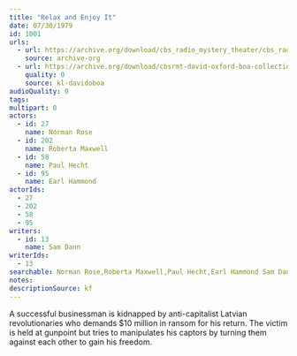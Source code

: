 ```yaml
---
title: "Relax and Enjoy It"
date: 07/30/1979
id: 1001
urls: 
  - url: https://archive.org/download/cbs_radio_mystery_theater/cbs_radio_mystery_theater-1001-1050.zip/cbs_radio_mystery_theater-1001-1050%2Fcbsrmt_1001_relax_and_enjoy_it.mp3
    source: archive-org
  - url: https://archive.org/download/cbsrmt-david-oxford-boa-collection/CBSRMT-790730-1001-Relax-and-Enjoy-It-(128-48)_WBBM-JE-{BoA}.mp3
    quality: 0
    source: kl-davidoboa
audioQuality: 0
tags: 
multipart: 0
actors:  
  - id: 27
    name: Norman Rose  
  - id: 202
    name: Roberta Maxwell  
  - id: 58
    name: Paul Hecht  
  - id: 95
    name: Earl Hammond
actorIds:  
  - 27  
  - 202  
  - 58  
  - 95
writers:  
  - id: 13
    name: Sam Dann
writerIds:  
  - 13
searchable: Norman Rose,Roberta Maxwell,Paul Hecht,Earl Hammond Sam Dann
notes: 
descriptionSource: kf
---
```

A successful businessman is kidnapped by anti-capitalist Latvian revolutionaries who demands $10 million in ransom for his return. The victim is held at gunpoint but tries to manipulates his captors by turning them against each other to gain his freedom.